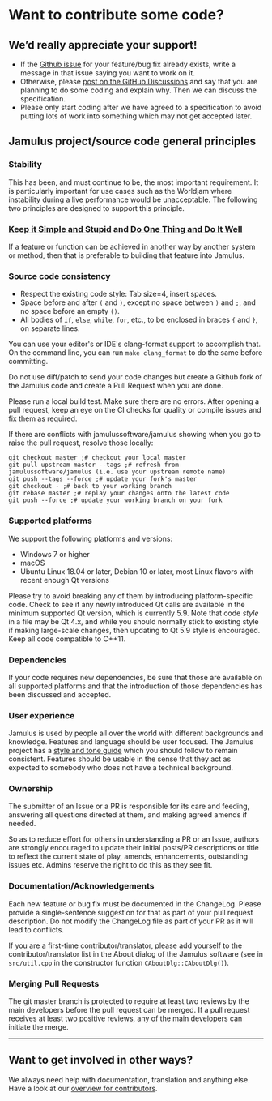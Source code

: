 # Want to contribute some code?

## We’d really appreciate your support!

- If the [Github issue](https://github.com/jamulussoftware/jamulus/issues) for your feature/bug fix already exists, write a message in that issue saying you want to work on it.
- Otherwise, please [post on the GitHub Discussions](https://github.com/jamulussoftware/jamulus/discussions) and say that you are planning to do some coding and explain why. Then we can discuss the specification.
- Please only start coding after we have agreed to a specification to avoid putting lots of work into something which may not get accepted later.

## Jamulus project/source code general principles

### Stability

This has been, and must continue to be, the most important requirement. It is particularly important for use cases such as the Worldjam where instability during a live performance would be unacceptable. The following two principles are designed to support this principle.

### [Keep it Simple and Stupid](https://en.wikipedia.org/wiki/KISS_principle) and [Do One Thing and Do It Well](https://en.wikipedia.org/wiki/Unix_philosophy#Do_One_Thing_and_Do_It_Well)

If a feature or function can be achieved in another way by another system or method, then that is preferable to building that feature into Jamulus.

### Source code consistency

- Respect the existing code style: Tab size=4, insert spaces.
- Space before and after `(` and `)`, except no space between `)` and `;`, and no space before an empty `()`.
- All bodies of `if`, `else`, `while`, `for`, etc., to be enclosed in braces `{` and `}`, on separate lines.

You can use your editor's or IDE's clang-format support to accomplish that.
On the command line, you can run `make clang_format` to do the same before committing.

Do not use diff/patch to send your code changes but create a Github fork of the Jamulus code and create a Pull Request when you are done.

Please run a local build test. Make sure there are no errors. After opening a pull request, keep an eye on the CI checks for quality or compile issues and fix them as required.

If there are conflicts with jamulussoftware/jamulus showing when you go to raise the pull request, resolve those locally:

```shell
git checkout master ;# checkout your local master
git pull upstream master --tags ;# refresh from jamulussoftware/jamulus (i.e. use your upstream remote name)
git push --tags --force ;# update your fork's master
git checkout - ;# back to your working branch
git rebase master ;# replay your changes onto the latest code
git push --force ;# update your working branch on your fork
```

### Supported platforms

We support the following platforms and versions:

- Windows 7 or higher
- macOS <!-- Which versions? -->
- Ubuntu Linux 18.04 or later, Debian 10 or later, most Linux flavors with recent enough Qt versions
  <!-- Do we support BSD? I think a recent discussion was about FreeBSD? -->
  <!-- Should we already list Android? If so, what platforms/versions? -->

Please try to avoid breaking any of them by introducing platform-specific code. Check to see if any newly introduced Qt calls are available in the minimum supported Qt version, which is currently 5.9. Note that code _style_ in a file may be Qt 4.x, and while you should normally stick to existing style if making large-scale changes, then updating to Qt 5.9 style is encouraged.
Keep all code compatible to C++11.

### Dependencies

If your code requires new dependencies, be sure that those are available on all supported platforms and that the introduction of those dependencies has been discussed and accepted.

### User experience

Jamulus is used by people all over the world with different backgrounds and knowledge. Features and language should be user focused.
The Jamulus project has a [style and tone guide](https://jamulus.io/contribute/Style-and-Tone) which you should follow to remain consistent.
Features should be usable in the sense that they act as expected to somebody who does not have a technical background.

### Ownership

The submitter of an Issue or a PR is responsible for its care and feeding, answering all questions directed at them, and making agreed amends if needed.

So as to reduce effort for others in understanding a PR or an Issue, authors are strongly encouraged to update their initial posts/PR descriptions or title to reflect the current state of play, amends, enhancements, outstanding issues etc. Admins reserve the right to do this as they see fit.

### Documentation/Acknowledgements

Each new feature or bug fix must be documented in the ChangeLog. Please provide a single-sentence suggestion for that as part of your pull request description. Do not modify the ChangeLog file as part of your PR as it will lead to conflicts.

If you are a first-time contributor/translator, please add yourself to the contributor/translator list in the About dialog of the Jamulus software (see in `src/util.cpp` in the constructor function `CAboutDlg::CAboutDlg()`).

### Merging Pull Requests

The git master branch is protected to require at least two reviews by the main developers before the pull request can be merged. If a pull request receives at least two positive reviews, any of the main developers can initiate the merge.

---

## Want to get involved in other ways?

We always need help with documentation, translation and anything else. Have a look at our [overview for contributors](https://jamulus.io/wiki/Contribution).
